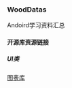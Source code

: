 ### WoodDatas
Andoird学习资料汇总
#### 开源库资源链接
##### UI类
[图表库](https://github.com/PhilJay/MPAndroidChar)


